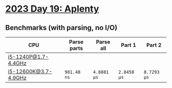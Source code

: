 # [2023 Day 19: Aplenty](https://adventofcode.com/2023/day/19)

## Benchmarks (with parsing, no I/O)

| CPU                  | Parse parts | Parse all   | Part 1      | Part 2      |
| -------------------- | ----------- | ----------- | ----------- | ----------- |
| i5-1240P@1.7-4.4GHz  |             |             |             |             |
| i5-12600K@3.7-4.9GHz | `981.48 ns` | `4.8881 µs` | `2.8458 µs` | `8.7293 µs` |
